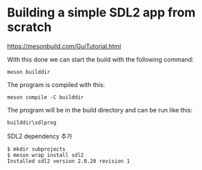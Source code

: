 # Building a simple SDL2 app from scratch #

<https://mesonbuild.com/GuiTutorial.html>

With this done we can start the build with the following command:

```shell
meson builddir
```

The program is compiled with this:

```shell
meson compile -C builddir
```

The program will be in the build directory and can be run like this:

```shell
builddir\sdlprog
```

SDL2 dependency 추가

```shel
$ mkdir subprojects
$ meson wrap install sdl2
Installed sdl2 version 2.0.20 revision 1
```
